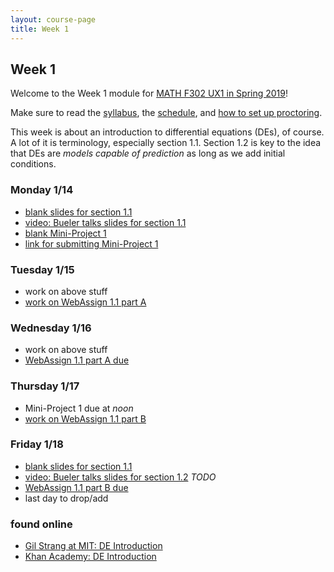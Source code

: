 ```yaml
---
layout: course-page
title: Week 1
---
```


## Week 1

Welcome to the Week 1 module for [MATH F302 UX1 in Spring 2019](index.html)!

Make sure to read the [syllabus](syllabus.pdf), the [schedule](schedule.pdf), and [how to set up proctoring](proctoring.pdf).

This week is about an introduction to differential equations (DEs), of course.  A lot of it is terminology, especially section 1.1.  Section 1.2 is key to the idea that DEs are _models capable of prediction_ as long as we add initial conditions.

### Monday 1/14
* [blank slides for section 1.1](assets/slides/1-1.pdf)
* [video: Bueler talks slides for section 1.1](https://drive.explaineverything.com/thecode/UNGQFSV)
* [blank Mini-Project 1](assets/mp/mp1.pdf)
* [link for submitting Mini-Project 1](https://docs.google.com/forms/d/e/1FAIpQLSeoURKbu4cTWw0wGhLfuiMjBODipJlRBCNd8cyza3tRRrg8Yw/viewform?usp=sf_link)

### Tuesday 1/15
* work on above stuff
* [work on WebAssign 1.1 part A](https://www.webassign.net/)

### Wednesday 1/16
* work on above stuff
* [WebAssign 1.1 part A due](https://www.webassign.net/)

### Thursday 1/17
* Mini-Project 1 due at _noon_
* [work on WebAssign 1.1 part B](https://www.webassign.net/)

### Friday 1/18
* [blank slides for section 1.1](assets/slides/1-2.pdf)
* [video: Bueler talks  slides for section 1.2](FIXME)  _TODO_
* [WebAssign 1.1 part B due](https://www.webassign.net/)
* last day to drop/add


### found online
* [Gil Strang at MIT: DE Introduction](https://www.youtube.com/watch?v=ghjOS7Q82s0)
* [Khan Academy: DE Introduction](https://www.khanacademy.org/math/differential-equations/first-order-differential-equations)

